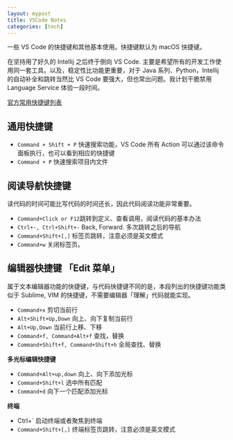 ```yaml
---
layout: mypost
title: VSCode Notes
categories: [tech]
---
```


一些 VS Code 的快捷键和其他基本使用。快捷键默认为 macOS 快捷键。

在坚持用了好久的 Intellij 之后终于倒向 VS Code. 主要是希望所有的开发工作使用同一套工具。以及，稳定性比功能更重要，对于 Java 系列、Python，Intellij 的自动补全和跳转当然比 VS Code 要强大，但也常出问题。我计划干脆禁用 Language Service 体验一段时间。

[官方常用快捷键列表](https://code.visualstudio.com/shortcuts/keyboard-shortcuts-macos.pdf)

## 通用快捷键

- `Command + Shift + P` 快速搜索功能，VS Code 所有 Action 可以通过该命令面板执行，也可以看到相应的快捷键
- `Command + P` 快速搜索项目内文件

## 阅读导航快捷键

读代码的时间可能比写代码的时间还长，因此代码阅读功能非常重要。

- `Command+Click or F12`跳转到定义、查看调用，阅读代码的基本办法
- `Ctrl+-, Ctrl+Shift+-` Back, Forward. 多次跳转之后的导航
- `Command+Shift+[,]` 标签页跳转，注意必须是英文模式
- `Command+w` 关闭标签页。

## 编辑器快捷键 「Edit 菜单」

属于文本编辑器功能的快捷键，与代码快捷键不同的是，本段列出的快捷键功能类似于 Sublime, VIM 的快捷键，不需要编辑器「理解」代码就能实现。

- `Command+x` 剪切当前行
- `Alt+Shift+Up,Down` 向上、向下复制当前行
- `Alt+Up,Down` 当前行上移、下移
- `Command+f, Command+Alt+f` 查找，替换
- `Command+Shift+f, Command+Shift+h` 全局查找、替换

**多光标编辑快捷键**

- `Command+Alt+up,down` 向上、向下添加光标
- `Command+Shift+l` 选中所有匹配
- `Command+d` 向下一个匹配添加光标

**终端**

- Ctrl+` 启动终端或者聚焦到终端
- `Command+Shift+[,]` 终端标签页跳转，注意必须是英文模式
